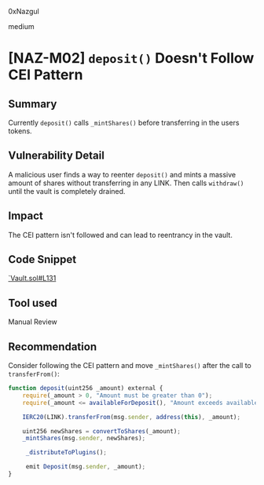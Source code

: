 0xNazgul

medium

# [NAZ-M02] `deposit()` Doesn't Follow CEI Pattern

## Summary
Currently `deposit()` calls `_mintShares()` before transferring in the users tokens.

## Vulnerability Detail
A malicious user finds a way to reenter `deposit()` and mints a massive amount of shares without transferring in any LINK. Then calls `withdraw()` until the vault is completely drained. 

## Impact
The CEI pattern isn't followed and can lead to reentrancy in the vault.

## Code Snippet
[`Vault.sol#L131](https://github.com/sherlock-audit/2022-10-mycelium/blob/main/mylink-contracts/src/Vault.sol#L131)

## Tool used
Manual Review

## Recommendation
Consider following the CEI pattern and move `_mintShares()` after the call to `transferFrom()`:
```js
function deposit(uint256 _amount) external {
    require(_amount > 0, "Amount must be greater than 0");
    require(_amount <= availableForDeposit(), "Amount exceeds available capacity");

    IERC20(LINK).transferFrom(msg.sender, address(this), _amount);

    uint256 newShares = convertToShares(_amount);
    _mintShares(msg.sender, newShares);

     _distributeToPlugins();

     emit Deposit(msg.sender, _amount);
}
```
